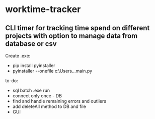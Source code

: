 # worktime-tracker

## CLI timer for tracking time spend on different projects with option to manage data from database or csv

Create .exe:
 - pip install pyinstaller
 - pyinstaller --onefile c:\Users\...main.py

to-do:
- sql batch .exe run
- connect only once - DB
- find and handle remaining errors and outliers
- add deleteAll method to DB and file
- GUI
